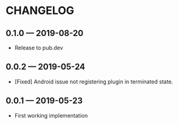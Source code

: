 # CHANGELOG
## 0.1.0 &mdash; 2019-08-20
* Release to pub.dev

## 0.0.2 &mdash; 2019-05-24
* [Fixed] Android issue not registering plugin in terminated state.

## 0.0.1 &mdash; 2019-05-23

* First working implementation
